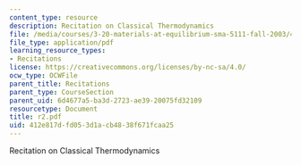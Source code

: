 ```yaml
---
content_type: resource
description: Recitation on Classical Thermodynamics
file: /media/courses/3-20-materials-at-equilibrium-sma-5111-fall-2003/412e817dfd053d1acb4838f671fcaa25_r2.pdf
file_type: application/pdf
learning_resource_types:
- Recitations
license: https://creativecommons.org/licenses/by-nc-sa/4.0/
ocw_type: OCWFile
parent_title: Recitations
parent_type: CourseSection
parent_uid: 6d4677a5-ba3d-2723-ae39-20075fd32109
resourcetype: Document
title: r2.pdf
uid: 412e817d-fd05-3d1a-cb48-38f671fcaa25
---
```

Recitation on Classical Thermodynamics